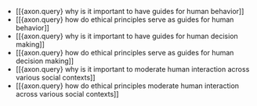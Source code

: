 - [[{axon.query} why is it important to have guides for human behavior]]
- [[{axon.query} how do ethical principles serve as guides for human behavior]]
- [[{axon.query} why is it important to have guides for human decision making]]
- [[{axon.query} how do ethical principles serve as guides for human decision making]]
- [[{axon.query} why is it important to moderate human interaction across various social contexts]]
- [[{axon.query} how do ethical principles moderate human interaction across various social contexts]]